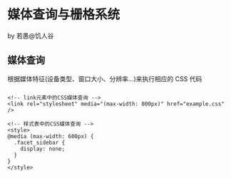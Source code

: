 # 媒体查询与栅格系统
by 若愚@饥人谷

## 媒体查询
根据媒体特征(设备类型、窗口大小、分辨率...)来执行相应的 CSS 代码
### 

```
<!-- link元素中的CSS媒体查询 -->
<link rel="stylesheet" media="(max-width: 800px)" href="example.css" />

<!-- 样式表中的CSS媒体查询 -->
<style>
@media (max-width: 600px) {
  .facet_sidebar {
    display: none;
  }
}
</style>
``` 
